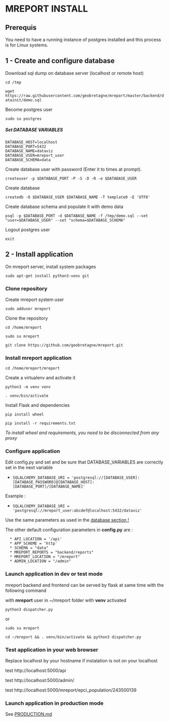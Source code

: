 # MREPORT INSTALL

## Prerequis

You need to have a running instance of postgres installed and this process is for Linux systems.


## 1 - Create and configure database

Download sql dump on database server (localhost or remote host)

``cd /tmp``

``wget https://raw.githubusercontent.com/geobretagne/mreport/master/backend/datainit/demo.sql``

Become postgres user

 ``sudo su postgres``

##### Set DATABASE VARIABLES

 ```
 DATABASE_HOST=localhost
 DATABASE_PORT=5432
 DATABASE_NAME=dataviz
 DATABASE_USER=mreport_user
 DATABASE_SCHEMA=data
 ```

Create database user with password (Enter it to times at prompt).

 ``createuser -p $DATABASE_PORT -P -S -D -R -e $DATABASE_USER``

Create database

 ``createdb -O $DATABASE_USER $DATABASE_NAME -T template0 -E 'UTF8'``

Create database schema and populate it with demo data

 ``psql -p $DATABASE_PORT -d $DATABASE_NAME -f /tmp/demo.sql --set "user=$DATABASE_USER" --set "schema=$DATABASE_SCHEMA"``

 Logout postgres user

 ``exit``



## 2 - Install application

On mreport server, install system packages

``sudo apt-get install python3-venv git``

### Clone repository

Create mreport system user

 ``sudo adduser mreport``

Clone the repository

 ``cd /home/mreport``

 ``sudo su mreport``

 ``git clone https://github.com/geobretagne/mreport.git``


### Install mreport application

``cd /home/mreport/mreport``

Create a virtualenv and activate it

  ``python3 -m venv venv``

  ``. venv/bin/activate``

Install Flask and dependencies

``pip install wheel``

``pip install -r requirements.txt``

*To install wheel and requirements, you need to be disconnected from any proxy*


### Configure application

Edit config.py and set and be sure that DATABASE_VARIABLES are correctly set in the next variable

* ```SQLALCHEMY_DATABASE_URI = 'postgresql://[DATABASE_USER]:[DATABASE_PASSWORD]@[DATABASE_HOST]:[DATABASE_PORT]/[DATABASE_NAME]'```

Example :

* ```SQLALCHEMY_DATABASE_URI = 'postgresql://mreport_user:abcdef@localhost:5432/dataviz'```

Use the same parameters as used in the [database section !](#set-database-variables)

  The other default configuration parameters in **config.py** are :

```
  * API_LOCATION = '/api'
  * APP_SCHEME = 'http'
  * SCHEMA = "data"
  * MREPORT_REPORTS = "backend/reports"
  * MREPORT_LOCATION = "/mreport"
  * ADMIN_LOCATION = "/admin"
```


### Launch application in dev or test mode

mreport backend and frontend can be served by flask at same time with the following command

with **mreport** user in ~/mreport folder with **venv** activated

  ``python3 dispatcher.py``

  or

  ``sudo su mreport``

  ``cd ~/mreport && . venv/bin/activate && python3 dispatcher.py``



### Test application in your web browser

Replace localhost by your hostname if instalation is not on your localhost

  test http://localhost:5000/api

  test http://localhost:5000/admin/

  test http://localhost:5000/mreport/epci_population/243500139

### Launch application in production mode

See [PRODUCTION.md](PRODUCTION.md)
